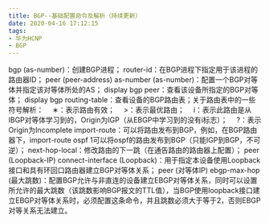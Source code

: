 ```yaml
---
title: BGP--基础配置命令及解析（持续更新）
date: 2020-04-16 17:12:15
tags:
- 华为HCNP
- BGP
---
```

bgp (as-number)：创建BGP进程；
router-id：在BGP进程下指定用于该进程的路由器ID；
peer (peer-address) as-number (as-number)：配置一个BGP对等体并指定该对等体所处的AS；
display bgp peer：查看该设备所指定的BGP对等体；
display bgp routing-table：查看设备的BGP路由表；关于路由表中的一些符号解析：
&#8195;&#8727;：表示路由有效；
&#8195;&#62;：表示最优路由；
&#8195;i：表示此路由是从IBGP对等体学习到的，Origin为IGP（从EBGP中学习到的没有i标志）；
&#8195;?：表示Origin为Incomplete<!--more-->
import-route：可以将路由发布到BGP，例如，在BGP路由器下，import-route ospf 1可以将ospf的路由发布到BGP（只能IGP到BGP，不可逆）；
next-hop-local：修改路由的下一跳（在通告路由的路由器上配置）；
peer (Loopback-IP) connect-interface (Loopback)：用于指定本设备使用Loopback接口和具有环回口路由器建立BGP对等体关系；
peer (对等体IP) ebgp-max-hop (最大跳数)：配置BGP允许与非直连的设备建立EBGP对等体关系，同时可以设置所允许的最大跳数（该跳数影响BGP报文的TTL值），当BGP使用loopback接口建立EBGP对等体关系时，必须配置这条命令，并且跳数必须大于等于2，否则EBGP对等关系无法建立。
